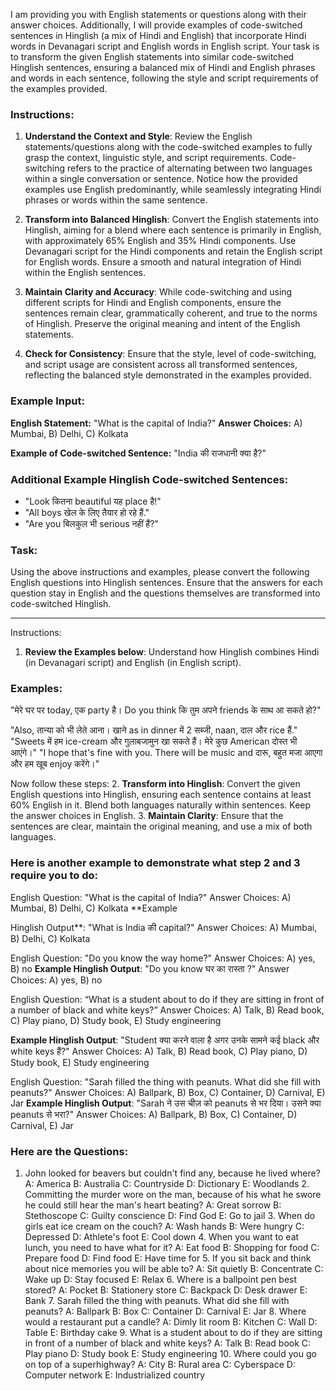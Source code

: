 I am providing you with English statements or questions along with their answer choices. Additionally, I will provide examples of code-switched sentences in Hinglish (a mix of Hindi and English) that incorporate Hindi words in Devanagari script and English words in English script. Your task is to transform the given English statements into similar code-switched Hinglish sentences, ensuring a balanced mix of Hindi and English phrases and words in each sentence, following the style and script requirements of the examples provided.

### Instructions:

1. **Understand the Context and Style**: Review the English statements/questions along with the code-switched examples to fully grasp the context, linguistic style, and script requirements. Code-switching refers to the practice of alternating between two languages within a single conversation or sentence. Notice how the provided examples use English predominantly, while seamlessly integrating Hindi phrases or words within the same sentence.
    
2. **Transform into Balanced Hinglish**: Convert the English statements into Hinglish, aiming for a blend where each sentence is primarily in English, with approximately 65% English and 35% Hindi components. Use Devanagari script for the Hindi components and retain the English script for English words. Ensure a smooth and natural integration of Hindi within the English sentences.
    
3. **Maintain Clarity and Accuracy**: While code-switching and using different scripts for Hindi and English components, ensure the sentences remain clear, grammatically coherent, and true to the norms of Hinglish. Preserve the original meaning and intent of the English statements.
    
4. **Check for Consistency**: Ensure that the style, level of code-switching, and script usage are consistent across all transformed sentences, reflecting the balanced style demonstrated in the examples provided.
    

### Example Input:

**English Statement:** "What is the capital of India?" **Answer Choices:** A) Mumbai, B) Delhi, C) Kolkata

**Example of Code-switched Sentence:** "India की राजधानी क्या है?"

### Additional Example Hinglish Code-switched Sentences:

- "Look कितना beautiful यह place है!"
- "All boys खेल के लिए तैयार हो रहे हैं."
- "Are you बिलकुल भी serious नहीं हैं?"

### Task:

Using the above instructions and examples, please convert the following English questions into Hinglish sentences. Ensure that the answers for each question stay in English and the questions themselves are transformed into code-switched Hinglish.


___

Instructions: 
1. **Review the Examples below**: Understand how Hinglish combines Hindi (in Devanagari script) and English (in English script). 
### Examples:

"मेरे घर पर today, एक party है। Do you think कि तुम अपने friends के साथ आ सकते हो?" 

"Also, तान्या को भी लेते आना। खाने as in dinner में 2 सब्जी, naan, दाल और rice हैं." 
"Sweets में हम ice-cream और गुलाबजामुन खा सकते हैं। मेरे कुछ American दोस्त भी आएंगे।" 
"I hope that's fine with you. There will be music and दारू, बहुत मजा आएगा और हम खूब enjoy करेंगे।" 

Now follow these steps: 
2. **Transform into Hinglish**: Convert the given English questions into Hinglish, ensuring each sentence contains at least 60% English in it. Blend both languages naturally within sentences. Keep the answer choices in English. 
3. **Maintain Clarity**: Ensure that the sentences are clear, maintain the original meaning, and use a mix of both languages. 
### Here is another example to demonstrate what step 2 and 3 require you to do: 

English Question: "What is the capital of India?" 
Answer Choices: A) Mumbai, B) Delhi, C) Kolkata **Example 

Hinglish Output**: "What is India की capital?" 
Answer Choices: A) Mumbai, B) Delhi, C) Kolkata 

English Question: "Do you know the way home?" 
Answer Choices: A) yes, B) no 
**Example Hinglish Output**: "Do you know घर का रास्ता ?" Answer Choices: A) yes, B) no 

English Question: “What is a student about to do if they are sitting in front of a number of black and white keys?” Answer Choices: A) Talk, B) Read book, C) Play piano, D) Study book, E) Study engineering

**Example Hinglish Output**: "Student क्या करने वाला है अगर उनके सामने कई black और white keys हैं?" 
Answer Choices: A) Talk, B) Read book, C) Play piano, D) Study book, E) Study engineering

English Question: "Sarah filled the thing with peanuts. What did she fill with peanuts?" 
Answer Choices: A) Ballpark, B) Box, C) Container, D) Carnival, E) Jar
**Example Hinglish Output**: "Sarah ने उस चीज़ को peanuts से भर दिया। उसने क्या peanuts से भरा?"
Answer Choices: A) Ballpark, B) Box, C) Container, D) Carnival, E) Jar

### Here are the Questions:

1. John looked for beavers but couldn't find any, because he lived where? A: America B: Australia C: Countryside D: Dictionary E: Woodlands 2. Committing the murder wore on the man, because of his what he swore he could still hear the man's heart beating? A: Great sorrow B: Stethoscope C: Guilty conscience D: Find God E: Go to jail 3. When do girls eat ice cream on the couch? A: Wash hands B: Were hungry C: Depressed D: Athlete's foot E: Cool down 4. When you want to eat lunch, you need to have what for it? A: Eat food B: Shopping for food C: Prepare food D: Find food E: Have time for 5. If you sit back and think about nice memories you will be able to? A: Sit quietly B: Concentrate C: Wake up D: Stay focused E: Relax 6. Where is a ballpoint pen best stored? A: Pocket B: Stationery store C: Backpack D: Desk drawer E: Bank 7. Sarah filled the thing with peanuts. What did she fill with peanuts? A: Ballpark B: Box C: Container D: Carnival E: Jar 8. Where would a restaurant put a candle? A: Dimly lit room B: Kitchen C: Wall D: Table E: Birthday cake 9. What is a student about to do if they are sitting in front of a number of black and white keys? A: Talk B: Read book C: Play piano D: Study book E: Study engineering 10. Where could you go on top of a superhighway? A: City B: Rural area C: Cyberspace D: Computer network E: Industrialized country

